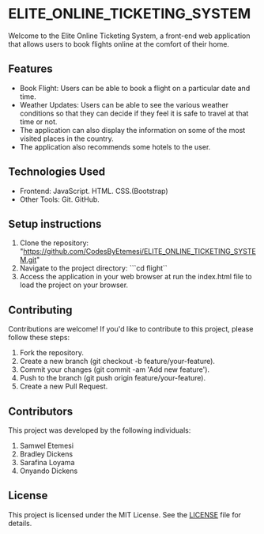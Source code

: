 # ELITE_ONLINE_TICKETING_SYSTEM

Welcome to the Elite Online Ticketing System, a front-end web application that allows users to book flights online at the comfort of their home.

## Features
- Book Flight: Users can be able to book a flight on a particular date and time.
- Weather Updates: Users can be able to see the various weather conditions so that they can decide if they feel it is safe to travel at that time or not.
- The application can also display the information on some of the most visited places in the country.
- The application also recommends some hotels to the user.

## Technologies Used
- Frontend: 
    JavaScript.
    HTML. 
    CSS.(Bootstrap)
- Other Tools: 
    Git.
    GitHub.

## Setup instructions
1. Clone the repository:
    "https://github.com/CodesByEtemesi/ELITE_ONLINE_TICKETING_SYSTEM.git"
2. Navigate to the project directory:
```cd flight``
6. Access the application in your web browser at run the index.html file to load the project on your browser.

## Contributing
Contributions are welcome! If you'd like to contribute to this project, please follow these steps:

1. Fork the repository.
2. Create a new branch (git checkout -b feature/your-feature).
3. Commit your changes (git commit -am 'Add new feature').
4. Push to the branch (git push origin feature/your-feature).
5. Create a new Pull Request.

## Contributors
This project was developed by the following individuals:
1. Samwel Etemesi
2. Bradley Dickens
3. Sarafina Loyama
4. Onyando Dickens

## License
This project is licensed under the MIT License. See the [LICENSE](./LICENSE) file for details.



